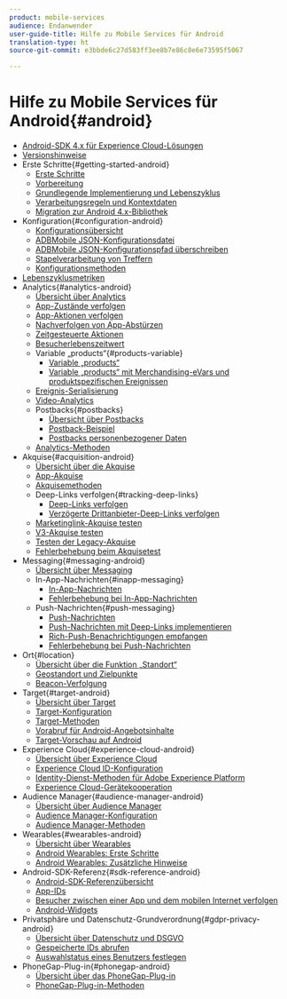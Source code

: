 ```yaml
---
product: mobile-services
audience: Endanwender
user-guide-title: Hilfe zu Mobile Services für Android
translation-type: ht
source-git-commit: e3bbde6c27d583ff3ee8b7e86c8e6e73595f5067

---
```



# Hilfe zu Mobile Services für Android{#android}

+ [Android-SDK 4.x für Experience Cloud-Lösungen](overview.md)
+ [Versionshinweise](rel-notes.md)
+ Erste Schritte{#getting-started-android}
   + [Erste Schritte](getting-started/getting-started.md)
   + [Vorbereitung](getting-started/requirements.md)
   + [Grundlegende Implementierung und Lebenszyklus](getting-started/dev-qs.md)
   + [Verarbeitungsregeln und Kontextdaten](getting-started/proc-rules.md)
   + [Migration zur Android 4.x-Bibliothek](getting-started/migration-v3.md)
+ Konfiguration{#configuration-android}
   + [Konfigurationsübersicht](configuration/configuration.md)
   + [ADBMobile JSON-Konfigurationsdatei](configuration/json-config/json-config.md)
   + [ADBMobile JSON-Konfigurationspfad überschreiben](configuration/json-config/json-config-remote.md)
   + [Stapelverarbeitung von Treffern](configuration/hit-batching.md)
   + [Konfigurationsmethoden](configuration/methods.md)
+ [Lebenszyklusmetriken](metrics.md)
+ Analytics{#analytics-android}
   + [Übersicht über Analytics](analytics-main/analytics-main.md)
   + [App-Zustände verfolgen](analytics-main/states.md)
   + [App-Aktionen verfolgen](analytics-main/actions.md)
   + [Nachverfolgen von App-Abstürzen](analytics-main/crashes.md)
   + [Zeitgesteuerte Aktionen](analytics-main/timed-actions.md)
   + [Besucherlebenszeitwert](analytics-main/lifetime-value.md)
   + Variable „products“{#products-variable}
      + [Variable „products“](analytics-main/products/products.md)
      + [Variable „products“ mit Merchandising-eVars und produktspezifischen Ereignissen](analytics-main/products/products-variable-evars-events.md)
   + [Ereignis-Serialisierung](analytics-main/event-serialization.md)
   + [Video-Analytics](analytics-main/video-qs.md)
   + Postbacks{#postbacks}
      + [Übersicht über Postbacks](analytics-main/postbacks/postbacks.md)
      + [Postback-Beispiel](analytics-main/postbacks/postback-example.md)
      + [Postbacks personenbezogener Daten](analytics-main/postbacks/c-pii-postbacks.md)
   + [Analytics-Methoden](analytics-main/analytics-methods.md)
+ Akquise{#acquisition-android}
   + [Übersicht über die Akquise](acquisition-main/acquisition-main-android.md)
   + [App-Akquise](acquisition-main/acquisition.md)
   + [Akquisemethoden](acquisition-main/acquisition-methods.md)
   + Deep-Links verfolgen{#tracking-deep-links}
      + [Deep-Links verfolgen](acquisition-main/tracking-deep-links/tracking-deep-links.md)
      + [Verzögerte Drittanbieter-Deep-Links verfolgen](acquisition-main/tracking-deep-links/c-tracking-3rd-party-deferred-deep-links.md)
   + [Marketinglink-Akquise testen](acquisition-main/t-testing-marketing-link-acquisition.md)
   + [V3-Akquise testen](acquisition-main/t-testing-version-3-acquisition.md)
   + [Testen der Legacy-Akquise](acquisition-main/t-testing-acquisition.md)
   + [Fehlerbehebung beim Akquisetest](acquisition-main/troubleshoot-acquisition-testing.md)
+ Messaging{#messaging-android}
   + [Übersicht über Messaging](messaging-main/messaging-main-android.md)
   + In-App-Nachrichten{#inapp-messaging}
      + [In-App-Nachrichten](messaging-main/messaging/messaging.md)
      + [Fehlerbehebung bei In-App-Nachrichten](messaging-main/messaging/in-apps-ts.md)
   + Push-Nachrichten{#push-messaging}
      + [Push-Nachrichten](messaging-main/push-messaging/push-messaging.md)
      + [Push-Nachrichten mit Deep-Links implementieren](messaging-main/push-messaging/t-mob-impl-push-deeplinking-android-4x.md)
      + [Rich-Push-Benachrichtigungen empfangen](messaging-main/push-messaging/c-set-up-rich-push-notif-android.md)
      + [Fehlerbehebung bei Push-Nachrichten](messaging-main/push-messaging/c-troubleshooting-push-messaging.md)
+ Ort{#location}
   + [Übersicht über die Funktion „Standort“](location/location.md)
   + [Geostandort und Zielpunkte](location/geo-poi.md)
   + [Beacon-Verfolgung](location/beacon.md)
+ Target{#target-android}
   + [Übersicht über Target](target-main/target-main.md)
   + [Target-Konfiguration](target-main/target.md)
   + [Target-Methoden](target-main/c-target-methods.md)
   + [Vorabruf für Android-Angebotsinhalte](target-main/c-mob-target-prefetch-android.md)
   + [Target-Vorschau auf Android](target-main/c-mob-target-preview-android.md)
+ Experience Cloud{#experience-cloud-android}
   + [Übersicht über Experience Cloud](c-marketing-cloud/c-marketing-cloud.md)
   + [Experience Cloud ID-Konfiguration](c-marketing-cloud/mcvid.md)
   + [Identity-Dienst-Methoden für Adobe Experience Platform](c-marketing-cloud/mc-methods.md)
   + [Experience Cloud-Gerätekooperation](c-marketing-cloud/t-mob-mc-device-coop-android-.md)
+ Audience Manager{#audience-manager-android}
   + [Übersicht über Audience Manager](audience-manager/audience-manager.md)
   + [Audience Manager-Konfiguration](audience-manager/audiencemgmt.md)
   + [Audience Manager-Methoden](audience-manager/c-audience-manager-methods.md)
+ Wearables{#wearables-android}
   + [Übersicht über Wearables](wearables/wearables.md)
   + [Android Wearables: Erste Schritte](wearables/android-wearable.md)
   + [Android Wearables: Zusätzliche Hinweise](wearables/c-android-wearables--additional-notes.md)
+ Android-SDK-Referenz{#sdk-reference-android}
   + [Android-SDK-Referenzübersicht](/help/android/reference/reference.md)
   + [App-IDs](/help/android/reference/app-ids.md)
   + [Besucher zwischen einer App und dem mobilen Internet verfolgen](/help/android/reference/hybrid-app.md)
   + [Android-Widgets](/help/android/reference/widgets.md)
+ Privatsphäre und Datenschutz-Grundverordnung{#gdpr-privacy-android}
   + [Übersicht über Datenschutz und DSGVO](c-mob-privacy-gdpr-android/c-mob-privacy-gdpr-android.md)
   + [Gespeicherte IDs abrufen](c-mob-privacy-gdpr-android/c-mob-gdpr-ret-stored-ids-android.md)
   + [Auswahlstatus eines Benutzers festlegen](c-mob-privacy-gdpr-android/privacy.md)
+ PhoneGap-Plug-in{#phonegap-android}
   + [Übersicht über das PhoneGap-Plug-in](phonegap/phonegap.md)
   + [PhoneGap-Plug-in-Methoden](phonegap/phonegap-methods.md)
